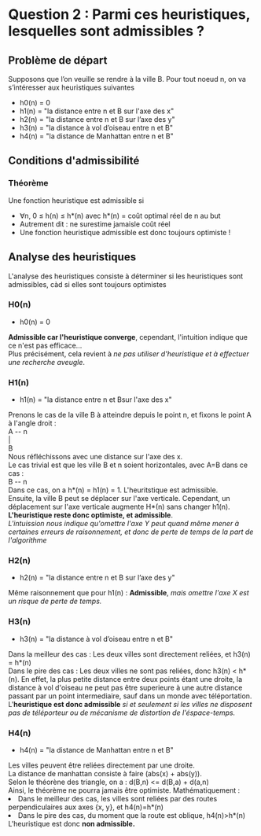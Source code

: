 # Question 2 : Parmi ces heuristiques, lesquelles sont admissibles ?

## Problème de départ
Supposons que l’on veuille se rendre à la ville B. 
Pour tout noeud n, on va s’intéresser aux heuristiques suivantes
* h0(n) = 0
* h1(n) = "la distance entre n et B sur l'axe des x"
* h2(n) = "la distance entre n et B sur l’axe des y"
* h3(n) = "la distance à vol d’oiseau entre n et B"
* h4(n) = "la distance de Manhattan entre n et B"

## Conditions d'admissibilité
### Théorème 
Une fonction heuristique est admissible si 
* ∀n, 0 ≤ h(n) ≤ h*(n) avec h*(n) = coût optimal réel de n au but
* Autrement dit : ne surestime jamaisle coût réel
* Une fonction heuristique admissible est donc toujours optimiste !

## Analyse des heuristiques
L'analyse des heuristiques consiste à déterminer si les heuristiques sont admissibles, càd si elles sont toujours optimistes

### H0(n)
* h0(n) = 0</ul>
__Admissible car l'heuristique converge__, cependant, l'intuition indique que ce n'est pas efficace...\
Plus précisément, cela revient à _ne pas utiliser d'heuristique et à effectuer une recherche aveugle_.

### H1(n)
* h1(n) = "la distance entre n et Bsur l'axe des x"</ul>
Prenons le cas de la ville B à atteindre depuis le point n, et fixons le point A à l'angle droit :\
A -- n\
|\
B\
Nous réfléchissons avec une distance sur l'axe des x.\
Le cas trivial est que les ville B et n soient horizontales, avec A=B dans ce cas :\
B -- n\
Dans ce cas, on a h*(n) = h1(n) = 1. L'heuritstique est admissible.\
Ensuite, la ville B peut se déplacer sur l'axe verticale. Cependant, un déplacement sur l'axe verticale augmente H*(n) sans changer h1(n). __L'heuristique reste donc optimiste, et admissible__.\
_L'intuission nous indique qu'omettre l'axe Y peut quand même mener à certaines erreurs de raisonnement, et donc de perte de temps de la part de l'algorithme_


### H2(n)
* h2(n) = "la distance entre n et B sur l’axe des y"</ul>
Même raisonnement que pour h1(n) : __Admissible__, _mais omettre l'axe X est un risque de perte de temps._

### H3(n)
* h3(n) = "la distance à vol d’oiseau entre n et B"</ul>
Dans la meilleur des cas : Les deux villes sont directement reliées, et h3(n) = h*(n)\
Dans le pire des cas : Les deux villes ne sont pas reliées, donc h3(n) < h*(n).
En effet, la plus petite distance entre deux points étant une droite, la distance à vol d'oiseau ne peut pas être superieure à une autre distance passant par un point intermediaire, sauf dans un monde avec téléportation.\
L'__heuristique est donc admissible__ _si et seulement si les villes ne disposent pas de téléporteur ou de mécanisme de distortion de l'éspace-temps._

### H4(n)
* h4(n) = "la distance de Manhattan entre n et B"</ul>
Les villes peuvent être reliées directement par une droite.\
La distance de manhattan consiste à faire (abs(x) + abs(y)).\
Selon le théorène des triangle, on a : d(B,n) <= d(B,a) + d(a,n)\
Ainsi, le théorème ne pourra jamais être optimiste. Mathématiquement :
* Dans le meilleur des cas, les villes sont reliées par des routes perpendiculaires aux axes {x, y}, et h4(n)=h*(n)
* Dans le pire des cas, du moment que la route est oblique, h4(n)>h*(n)</ul>\
L'heuristique est donc __non admissible.__
